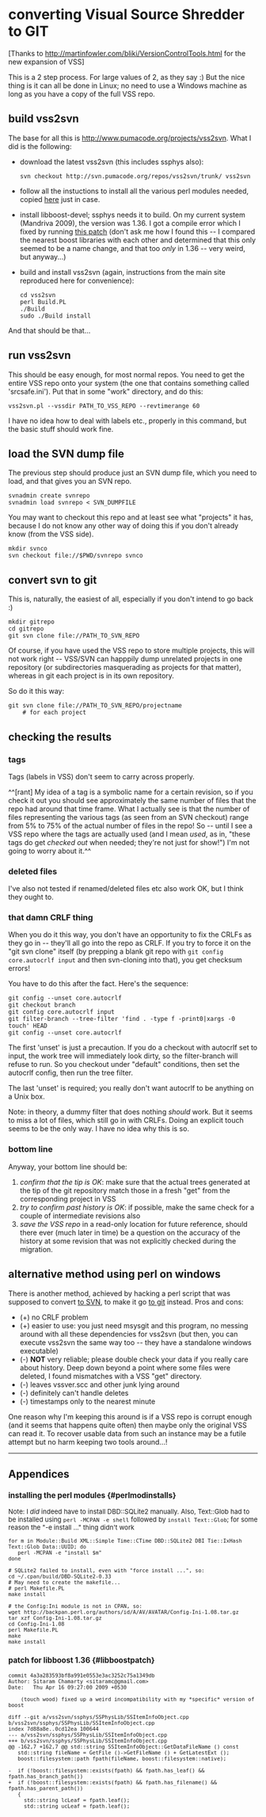 # converting Visual Source Shredder to GIT

[Thanks to http://martinfowler.com/bliki/VersionControlTools.html for the
new expansion of VSS]

This is a 2 step process.  For large values of 2, as they say :)  But the nice
thing is it can all be done in Linux; no need to use a Windows machine as long
as you have a copy of the full VSS repo.

## build vss2svn

The base for all this is <http://www.pumacode.org/projects/vss2svn>.  What I
did is the following:

  * download the latest vss2svn (this includes ssphys also):

        svn checkout http://svn.pumacode.org/repos/vss2svn/trunk/ vss2svn    

  * follow all the instuctions to install all the various perl modules needed,
    copied [here](#perlmodinstalls) just in case.

  * install libboost-devel; ssphys needs it to build.  On my current system
    (Mandriva 2009), the version was 1.36.  I got a compile error which I
    fixed by running [this patch](#libboostpatch) (don't ask me how I found
    this -- I compared the nearest boost libraries with each other and
    determined that this only seemed to be a name change, and that too *only*
    in 1.36 -- very weird, but anyway...)

  * build and install vss2svn (again, instructions from the main site
    reproduced here for convenience):

        cd vss2svn
        perl Build.PL
        ./Build
        sudo ./Build install

And that should be that...

## run vss2svn

This should be easy enough, for most normal repos.  You need to get the entire
VSS repo onto your system (the one that contains something called
'srcsafe.ini').  Put that in some "work" directory, and do this:

    vss2svn.pl --vssdir PATH_TO_VSS_REPO --revtimerange 60

I have no idea how to deal with labels etc., properly in this command, but the
basic stuff should work fine.

## load the SVN dump file

The previous step should produce just an SVN dump file, which you need to
load, and that gives you an SVN repo.

    svnadmin create svnrepo
    svnadmin load svnrepo < SVN_DUMPFILE

You may want to checkout this repo and at least see what "projects" it has,
because I do not know any other way of doing this if you don't already know
(from the VSS side).

    mkdir svnco
    svn checkout file://$PWD/svnrepo svnco

## convert svn to git

This is, naturally, the easiest of all, especially if you don't intend to go
back :)

    mkdir gitrepo
    cd gitrepo
    git svn clone file://PATH_TO_SVN_REPO

Of course, if you have used the VSS repo to store multiple projects, this will
not work right -- VSS/SVN can happpily dump unrelated projects in one
repository (or subdirectories masquerading as projects for that matter),
whereas in git each project is in its own repository.

So do it this way:

    git svn clone file://PATH_TO_SVN_REPO/projectname
        # for each project

## checking the results

### tags

Tags (labels in VSS) don't seem to carry across properly.

^^[rant] My idea of a tag is a symbolic name for a certain revision, so if you
check it out you should see approximately the same number of files that the
repo had around that time frame.  What I actually see is that the number of
files representing the various tags (as seen from an SVN checkout) range from
5% to 75% of the actual number of files in the repo!  So -- until I see a VSS
repo where the tags are actually used (and I mean *used*, as in, "these tags
do get *checked out* when needed; they're not just for show!") I'm not going
to worry about it.^^

### deleted files

I've also not tested if renamed/deleted files etc also work OK, but I think
they ought to.

### that damn CRLF thing

When you do it this way, you don't have an opportunity to fix the CRLFs as
they go in -- they'll all go into the repo as CRLF.  If you try to force it on
the "git svn clone" itself (by prepping a blank git repo with `git config
core.autocrlf input` and then svn-cloning into that), you get checksum errors!

You have to do this after the fact.  Here's the sequence:

    git config --unset core.autocrlf
    git checkout branch
    git config core.autocrlf input
    git filter-branch --tree-filter 'find . -type f -print0|xargs -0 touch' HEAD
    git config --unset core.autocrlf

The first 'unset' is just a precaution.  If you do a checkout with autocrlf
set to input, the work tree will immediately look dirty, so the filter-branch
will refuse to run.  So you checkout under "default" conditions, then set the
autocrlf config, then run the tree filter.

The last 'unset' is required; you really don't want autocrlf to be anything on
a Unix box.

Note: in theory, a dummy filter that does nothing *should* work.  But it seems
to miss a lot of files, which still go in with CRLFs.  Doing an explicit touch
seems to be the only way.  I have no idea why this is so.

### bottom line

Anyway, your bottom line should be:

 1. *confirm that the tip is OK*: make sure that the actual trees generated at
    the tip of the git repository match those in a fresh "get" from the
    corresponding project in VSS
 2. *try to confirm past history is OK*: if possible, make the same check for
    a couple of intermediate revisions also
 3. *save the VSS repo* in a read-only location for future reference, should
    there ever (much later in time) be a question on the accuracy of the
    history at some revision that was not explicitly checked during the
    migration.

## alternative method using perl on windows

There is another method, achieved by hacking a perl script that was supposed
to convert [to SVN](http://www.riseup.com/~brettw/dev/VSS2Subversion.html), to
make it go [to git](../tools/vss2git.pl) instead.  Pros and cons:

  * (+) no CRLF problem
  * (+) easier to use: you just need msysgit and this program, no messing
    around with all these dependencies for vss2svn (but then, you can execute
    vss2svn the same way too -- they have a standalone windows executable)
  * (-) **NOT** very reliable; please double check your data if you really
    care about history.  Deep down beyond a point where some files were
    deleted, I found mismatches with a VSS "get" directory.
  * (-) leaves vssver.scc and other junk lying around
  * (-) definitely can't handle deletes
  * (-) timestamps only to the nearest minute

One reason why I'm keeping this around is if a VSS repo is corrupt enough (and
it seems that happens quite often) then maybe only the original VSS can read
it.  To recover usable data from such an instance may be a futile attempt but
no harm keeping two tools around...!

----

## Appendices

<font size=-1>

### installing the perl modules {#perlmodinstalls}

Note: I *did* indeed have to install DBD::SQLite2 manually.  Also, Text::Glob
had to be installed using `perl -MCPAN -e shell` followed by `install
Text::Glob`; for some reason the "-e install ..." thing didn't work

    for m in Module::Build XML::Simple Time::CTime DBD::SQLite2 DBI Tie::IxHash Text::Glob Data::UUID; do
       perl -MCPAN -e "install $m"
    done

    # SQLite2 failed to install, even with "force install ...", so:
    cd ~/.cpan/build/DBD-SQLite2-0.33
    # May need to create the makefile...
    # perl Makefile.PL
    make install

    # the Config:Ini module is not in CPAN, so:
    wget http://backpan.perl.org/authors/id/A/AV/AVATAR/Config-Ini-1.08.tar.gz
    tar xzf Config-Ini-1.08.tar.gz 
    cd Config-Ini-1.08
    perl Makefile.PL
    make
    make install

### patch for libboost 1.36 {#libboostpatch}

    commit 4a3a283593bf8a991e0553e3ac3252c75a1349db
    Author: Sitaram Chamarty <sitaramc@gmail.com>
    Date:   Thu Apr 16 09:27:00 2009 +0530

        (touch wood) fixed up a weird incompatibility with my *specific* version of boost

    diff --git a/vss2svn/ssphys/SSPhysLib/SSItemInfoObject.cpp b/vss2svn/ssphys/SSPhysLib/SSItemInfoObject.cpp
    index 7d88a8e..0cd12ea 100644
    --- a/vss2svn/ssphys/SSPhysLib/SSItemInfoObject.cpp
    +++ b/vss2svn/ssphys/SSPhysLib/SSItemInfoObject.cpp
    @@ -162,7 +162,7 @@ std::string SSItemInfoObject::GetDataFileName () const
       std::string fileName = GetFile ()->GetFileName () + GetLatestExt ();
       boost::filesystem::path fpath(fileName, boost::filesystem::native);

    -  if (!boost::filesystem::exists(fpath) && fpath.has_leaf() && fpath.has_branch_path())
    +  if (!boost::filesystem::exists(fpath) && fpath.has_filename() && fpath.has_parent_path())
       {
         std::string lcLeaf = fpath.leaf();
         std::string ucLeaf = fpath.leaf();

</font>

